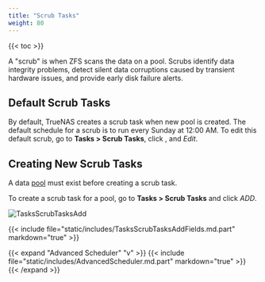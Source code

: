 ```yaml
---
title: "Scrub Tasks"
weight: 80
---
```


{{< toc >}}

A "scrub" is when ZFS scans the data on a pool.
Scrubs identify data integrity problems, detect silent data corruptions caused by transient hardware issues, and provide early disk failure alerts.

## Default Scrub Tasks

By default, TrueNAS creates a scrub task when new pool is created.
The default schedule for a scrub is to run every Sunday at 12:00 AM.
To edit this default scrub, go to **Tasks > Scrub Tasks**, click <i class="fa fa-ellipsis-v" aria-hidden="true" title="Options"></i>, and *Edit*.

## Creating New Scrub Tasks

A data [pool](/core/storage/pools/poolcreate/) must exist before creating a scrub task.

To create a scrub task for a pool, go to **Tasks > Scrub Tasks** and click *ADD*.

![TasksScrubTasksAdd](/images/CORE/12.0/TasksScrubTasksAdd.png "Creating a new Scrub Task")

{{< include file="static/includes/TasksScrubTasksAddFields.md.part" markdown="true" >}}

{{< expand "Advanced Scheduler" "v" >}}
{{< include file="static/includes/AdvancedScheduler.md.part" markdown="true" >}}
{{< /expand >}}
